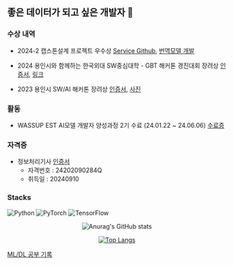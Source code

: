 <h2> 좋은 데이터가 되고 싶은 개발자 👋
</h2>




### 수상 내역
- 2024-2 캡스톤설계 프로젝트 우수상 [Service Github](https://github.com/CapstoneDesign24-2), [번역모델 개발](https://github.com/LeeSY99/ai)

- 2024 용인시와 함께하는 한국외대 SW중심대학 - GBT 해커톤 경진대회 장려상
[인증서](https://github.com/LeeSY99/LeeSY99/blob/main/image/2024%20%EC%9A%A9%EC%9D%B8%EC%8B%9C%20%ED%97%A4%EC%BB%A4%ED%86%A4%20%EC%9D%B8%EC%A6%9D%EC%84%9C.pdf), [링크](https://www.hufs.ac.kr/hufs/11403/subview.do?enc=Zm5jdDF8QEB8JTJGYmJzJTJGaHVmcyUyRjIxODclMkYxOTgyNjAlMkZhcnRjbFZpZXcuZG8lM0ZwYWdlJTNEOCUyNnNyY2hDb2x1bW4lM0QlMjZzcmNoV3JkJTNEJTI2YmJzQ2xTZXElM0QlMjZiYnNPcGVuV3JkU2VxJTNEJTI2cmdzQmduZGVTdHIlM0QlMjZyZ3NFbmRkZVN0ciUzRCUyNmlzVmlld01pbmUlM0RmYWxzZSUyNnBhc3N3b3JkJTNEJTI2)

- 2023 용인시  SW/AI  해커톤 장려상 [인증서](https://github.com/LeeSY99/LeeSY99/blob/main/image/2023%20%EC%9A%A9%EC%9D%B8%EC%8B%9C%20%ED%95%B4%EC%BB%A4%ED%86%A4%20%EC%9D%B8%EC%A6%9D%EC%84%9C.pdf),  [사진](https://github.com/user-attachments/assets/03270945-6798-4213-a204-dd7c9aac485f)

### 활동
- WASSUP EST AI모델 개발자 양성과정 2기 수료 (24.01.22 ~ 24.06.06) [수료증](https://github.com/LeeSY99/LeeSY99/blob/main/image/EST%20%EC%88%98%EB%A3%8C%EC%A6%9D.pdf)

### 자격증 

- 정보처리기사 [인증서](https://github.com/LeeSY99/LeeSY99/blob/main/image/%EC%A0%95%EB%B3%B4%EC%B2%98%EB%A6%AC%EA%B8%B0%EC%82%AC%EC%9E%90%EA%B2%A9%EC%A6%9D.pdf)
    - 자격번호 : 24202090284Q
    - 취득일 : 20240910
    

### Stacks
![Python](https://img.shields.io/badge/python-3670A0?style=for-the-badge&logo=python&logoColor=ffdd54)
![PyTorch](https://img.shields.io/badge/PyTorch-%23EE4C2C.svg?style=for-the-badge&logo=PyTorch&logoColor=white)
![TensorFlow](https://img.shields.io/badge/TensorFlow-%23FF6F00.svg?style=for-the-badge&logo=TensorFlow&logoColor=white)

<div align=center>

![Anurag's GitHub stats](https://github-readme-stats.vercel.app/api?username=LeeSY99&show_icons=true&theme=radical)

[![Top Langs](https://github-readme-stats.vercel.app/api/top-langs/?username=LeeSY99&layout=compact&theme=radical)](https://github.com/LeeSY99)



</div>

[ML/DL 공부 기록](https://www.notion.so/oreumi/c7b8e7a8cc374f0cabe3ef9781897ff4)
<!--
**LeeSY99/LeeSY99** is a ✨ _special_ ✨ repository because its `README.md` (this file) appears on your GitHub profile.



Here are some ideas to get you started:

- 🔭 I’m currently working on ...
- 🌱 I’m currently learning ...
- 👯 I’m looking to collaborate on ...
- 🤔 I’m looking for help with ...
- 💬 Ask me about ...
- 📫 How to reach me: ...
- 😄 Pronouns: ...
- ⚡ Fun fact: ...
-->

